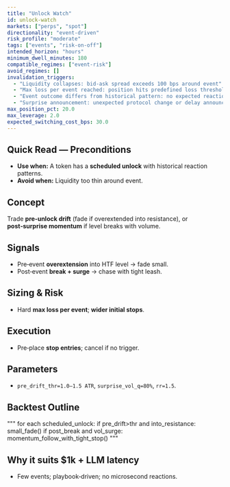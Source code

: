 ```yaml
---
title: "Unlock Watch"
id: unlock-watch
markets: ["perps", "spot"]
directionality: "event-driven"
risk_profile: "moderate"
tags: ["events", "risk-on-off"]
intended_horizon: "hours"
minimum_dwell_minutes: 180
compatible_regimes: ["event-risk"]
avoid_regimes: []
invalidation_triggers:
  - "Liquidity collapses: bid-ask spread exceeds 100 bps around event"
  - "Max loss per event reached: position hits predefined loss threshold"
  - "Event outcome differs from historical pattern: no expected reaction within 2 hours"
  - "Surprise announcement: unexpected protocol change or delay announced"
max_position_pct: 20.0
max_leverage: 2.0
expected_switching_cost_bps: 30.0
---
```


## Quick Read — Preconditions
- **Use when:** A token has a **scheduled unlock** with historical reaction patterns.
- **Avoid when:** Liquidity too thin around event.

## Concept
Trade **pre‑unlock drift** (fade if overextended into resistance), or **post‑surprise momentum** if level breaks with volume.

## Signals
- Pre‑event **overextension** into HTF level → fade small.
- Post‑event **break + surge** → chase with tight leash.

## Sizing & Risk
- Hard **max loss per event**; **wider initial stops**.

## Execution
- Pre‑place **stop entries**; cancel if no trigger.

## Parameters
- `pre_drift_thr=1.0–1.5 ATR`, `surprise_vol_q=80%`, `rr=1.5`.

## Backtest Outline
"""
for each scheduled_unlock:
    if pre_drift>thr and into_resistance: small_fade()
    if post_break and vol_surge: momentum_follow_with_tight_stop()
"""

## Why it suits $1k + LLM latency
- Few events; playbook‑driven; no microsecond reactions.
